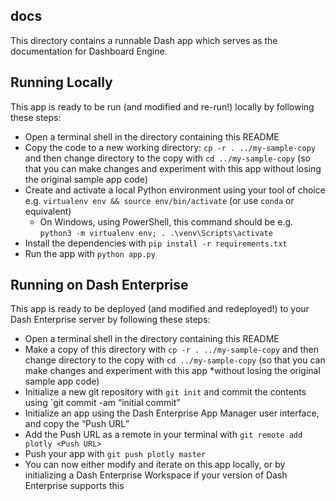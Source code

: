 ## docs

This directory contains a runnable Dash app which serves as the documentation for Dashboard Engine. 

## Running Locally

This app is ready to be run (and modified and re-run!) locally by following these steps:

* Open a terminal shell in the directory containing this README
* Copy the code to a new working directory: `cp -r . ../my-sample-copy` and then change directory to the copy with `cd ../my-sample-copy` (so that you can make changes and experiment with this app without losing the original sample app code)
* Create and activate a local Python environment using your tool of choice e.g. `virtualenv env && source env/bin/activate` (or use `conda` or equivalent)
  * On Windows, using PowerShell, this command should be e.g. `python3 -m virtualenv env; . .\venv\Scripts\activate`
* Install the dependencies with `pip install -r requirements.txt`
* Run the app with `python app.py`

## Running on Dash Enterprise

This app is ready to be deployed (and modified and redeployed!) to your Dash Enterprise server by following these steps:

* Open a terminal shell in the directory containing this README
* Make a copy of this directory with `cp -r . ../my-sample-copy` and then change directory to the copy with `cd ../my-sample-copy` (so that you can make changes and experiment with this app *without losing the original sample app code)
* Initialize a new git repository with `git init` and commit the contents using `git commit -am “initial commit”
* Initialize an app using the Dash Enterprise App Manager user interface, and copy the “Push URL”
* Add the Push URL as a remote in your terminal with `git remote add plotly <Push URL>`
* Push your app with `git push plotly master`
* You can now either modify and iterate on this app locally, or by initializing a Dash Enterprise Workspace if your version of Dash Enterprise supports this
